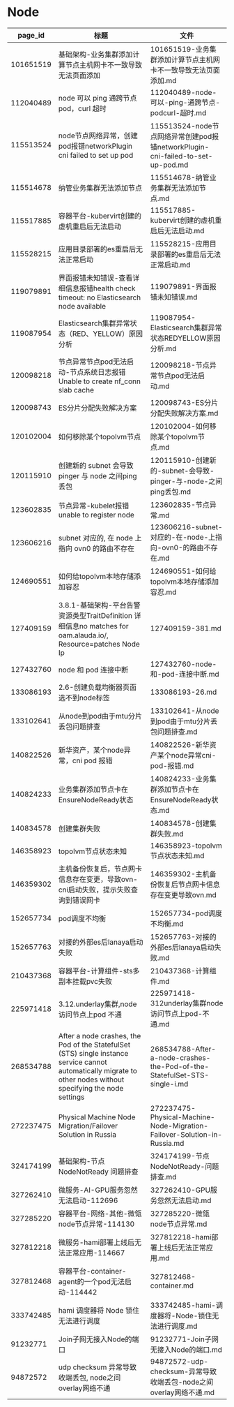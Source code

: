 # Node

| page_id | 标题 | 文件 |
|---|---|---|
| 101651519 | 基础架构-业务集群添加计算节点主机网卡不一致导致无法页面添加 | 101651519-业务集群添加计算节点主机网卡不一致导致无法页面添加.md |
| 112040489 | node 可以 ping 通跨节点 pod，curl 超时 | 112040489-node-可以-ping-通跨节点-podcurl-超时.md |
| 115513524 | node节点网络异常，创建pod报错networkPlugin cni failed to set up pod | 115513524-node节点网络异常创建pod报错networkPlugin-cni-failed-to-set-up-pod.md |
| 115514678 | 纳管业务集群无法添加节点 | 115514678-纳管业务集群无法添加节点.md |
| 115517885 | 容器平台-kubervirt创建的虚机重启后无法启动 | 115517885-kubervirt创建的虚机重启后无法启动.md |
| 115528215 | 应用目录部署的es重启后无法正常启动 | 115528215-应用目录部署的es重启后无法正常启动.md |
| 119079891 | 界面报错未知错误-查看详细信息报错health check timeout: no Elasticsearch node available | 119079891-界面报错未知错误.md |
| 119087954 | Elasticsearch集群异常状态（RED、YELLOW）原因分析 | 119087954-Elasticsearch集群异常状态REDYELLOW原因分析.md |
| 120098218 | 节点异常节点pod无法启动-节点系统日志报错Unable to create nf_conn slab cache | 120098218-节点异常节点pod无法启动.md |
| 120098743 | ES分片分配失败解决方案 | 120098743-ES分片分配失败解决方案.md |
| 120102004 | 如何移除某个topolvm节点 | 120102004-如何移除某个topolvm节点.md |
| 120115910 | 创建新的 subnet 会导致 pinger 与 node 之间ping丢包 | 120115910-创建新的-subnet-会导致-pinger-与-node-之间ping丢包.md |
| 123602835 | 节点异常-kubelet报错unable to register node | 123602835-节点异常.md |
| 123606216 | subnet 对应的, 在 node 上指向 ovn0 的路由不存在 | 123606216-subnet-对应的-在-node-上指向-ovn0-的路由不存在.md |
| 124690551 | 如何给topolvm本地存储添加容忍 | 124690551-如何给topolvm本地存储添加容忍.md |
| 127409159 | 3.8.1-基础架构-平台告警资源类型TraitDefinition 详细信息no matches for oam.alauda.io/, Resource=patches Node Ip | 127409159-381.md |
| 127432760 | node 和 pod 连接中断 | 127432760-node-和-pod-连接中断.md |
| 133086193 | 2.6-创建负载均衡器页面选不到node标签 | 133086193-26.md |
| 133102641 | 从node到pod由于mtu分片丢包问题排查 | 133102641-从node到pod由于mtu分片丢包问题排查.md |
| 140822526 | 新华资产，某个node异常，cni pod 报错 | 140822526-新华资产某个node异常cni-pod-报错.md |
| 140824233 | 业务集群添加节点卡在EnsureNodeReady状态 | 140824233-业务集群添加节点卡在EnsureNodeReady状态.md |
| 140834578 | 创建集群失败 | 140834578-创建集群失败.md |
| 146358923 | topolvm节点状态未知 | 146358923-topolvm节点状态未知.md |
| 146359302 | 主机备份恢复后，节点网卡信息存在变更，导致ovn-cni启动失败，提示失败查询到错误网卡 | 146359302-主机备份恢复后节点网卡信息存在变更导致ovn.md |
| 152657734 | pod调度不均衡 | 152657734-pod调度不均衡.md |
| 152657763 | 对接的外部es后lanaya启动失败 | 152657763-对接的外部es后lanaya启动失败.md |
| 210437368 | 容器平台-计算组件-sts多副本挂载pvc失败 | 210437368-计算组件.md |
| 225971418 | 3.12.underlay集群,node访问节点上pod 不通 | 225971418-312underlay集群node访问节点上pod-不通.md |
| 268534788 | After a node crashes, the Pod of the StatefulSet (STS) single instance service cannot automatically migrate to other nodes without specifying the node settings | 268534788-After-a-node-crashes-the-Pod-of-the-StatefulSet-STS-single-i.md |
| 272237475 | Physical Machine Node Migration/Failover Solution in Russia | 272237475-Physical-Machine-Node-Migration-Failover-Solution-in-Russia.md |
| 324174199 | 基础架构-节点NodeNotReady  问题排查 | 324174199-节点NodeNotReady-问题排查.md |
| 327262410 | 微服务-AI-GPU服务忽然无法启动-112696 | 327262410-GPU服务忽然无法启动.md |
| 327285220 | 容器平台-网络-其他-微瓴node节点异常-114130 | 327285220-微瓴node节点异常.md |
| 327812218 | 微服务-hami部署上线后无法正常应用-114667 | 327812218-hami部署上线后无法正常应用.md |
| 327812468 | 容器平台-container-agent的一个pod无法启动-114442 | 327812468-container.md |
| 333742485 | hami 调度器将 Node 锁住无法进行调度 | 333742485-hami-调度器将-Node-锁住无法进行调度.md |
| 91232771 | Join子网无接入Node的端口 | 91232771-Join子网无接入Node的端口.md |
| 94872572 | udp checksum 异常导致收端丢包, node之间overlay网络不通 | 94872572-udp-checksum-异常导致收端丢包-node之间overlay网络不通.md |
